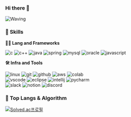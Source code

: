 <!-- Header -->

### Hi there 👋

![Waving](https://capsule-render.vercel.app/api?type=waving&height=200&text=Good%20Day%20To%20Code!&fontAlign=40&fontAlignY=40&color=gradient)

<!-- Body -->

### 🦾 Skills
**🧑‍💻 Lang and Frameworks**
<!-- Oracle의 요청으로 Java 로고가 Simple Icons에서 삭제되었기에 대신 OpenJDK의 로고를 사용 -->
![c](https://img.shields.io/badge/C-000000?style=for-the-badge&logo=c&logoColor=white)
![c++](https://img.shields.io/badge/C++-00599C?style=for-the-badge&logo=cplusplus&logoColor=white)
![java](https://img.shields.io/badge/java-073551.svg?&style=for-the-badge&logo=openjdk&logoColor=white)
![spring](https://img.shields.io/badge/spring-6DB33F.svg?&style=for-the-badge&logo=spring&logoColor=white)
![mysql](https://img.shields.io/badge/mysql-4479A1.svg?&style=for-the-badge&logo=mysql&logoColor=white)
![oracle](https://img.shields.io/badge/oracle-f80000.svg?&style=for-the-badge&logo=oracle&logoColor=white)
![javascript](https://img.shields.io/badge/javascript-F7DF1E.svg?&style=for-the-badge&logo=javascript&logoColor=white)

**🛠️ Infra and Tools**

![linux](https://img.shields.io/badge/linux-FCC624.svg?&style=for-the-badge&logo=linux&logoColor=white)
![git](https://img.shields.io/badge/git-F05032.svg?&style=for-the-badge&logo=git&logoColor=white)
![github](https://img.shields.io/badge/github-181717.svg?&style=for-the-badge&logo=github&logoColor=white)
![aws](https://img.shields.io/badge/aws-232F3E.svg?&style=for-the-badge&logo=amazonaws&logoColor=white)
![colab](https://img.shields.io/badge/colab-F9AB00.svg?&style=for-the-badge&logo=googlecolab&logoColor=white)<br>
![vscode](https://img.shields.io/badge/vscode-007ACC.svg?&style=for-the-badge&logo=visualstudiocode&logoColor=white)
![eclipse](https://img.shields.io/badge/eclipse-2C2255.svg?&style=for-the-badge&logo=eclipseide&logoColor=white)
![intellij](https://img.shields.io/badge/intellij-000000.svg?&style=for-the-badge&logo=intellijidea&logoColor=white)
![pycharm](https://img.shields.io/badge/pycharm-000000.svg?&style=for-the-badge&logo=pycharm&logoColor=white)
<br>
![slack](https://img.shields.io/badge/slack-4A154B.svg?&style=for-the-badge&logo=slack&logoColor=white)
![notion](https://img.shields.io/badge/notion-000000.svg?&style=for-the-badge&logo=notion&logoColor=white)
![discord](https://img.shields.io/badge/discord-5865F2.svg?&style=for-the-badge&logo=discord&logoColor=white)


### 🚌 Top Langs & Algorithm
[![Solved.ac프로필](http://mazassumnida.wtf/api/v2/generate_badge?boj=kimyh9797)](https://solved.ac/kimyh9797)

